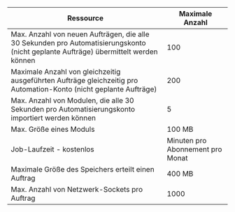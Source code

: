 Ressource|Maximale Anzahl
---|---
Max. Anzahl von neuen Aufträgen, die alle 30 Sekunden pro Automatisierungskonto (nicht geplante Aufträge) übermittelt werden können|100
Maximale Anzahl von gleichzeitig ausgeführten Aufträge gleichzeitig pro Automation-Konto (nicht geplante Aufträge)|200
Max. Anzahl von Modulen, die alle 30 Sekunden pro Automatisierungskonto importiert werden können|5
Max. Größe eines Moduls|100 MB
Job-Laufzeit - kostenlos|Minuten pro Abonnement pro Monat
Maximale Größe des Speichers erteilt einen Auftrag |400 MB
Max. Anzahl von Netzwerk-Sockets pro Auftrag|1000